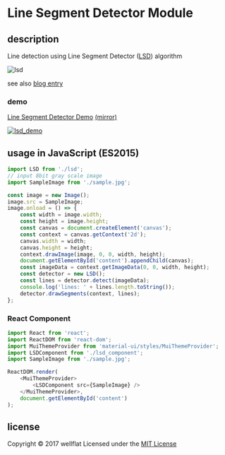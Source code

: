 # Line Segment Detector Module

## description

Line detection using Line Segment Detector ([LSD][IPOL]) algorithm

![lsd](https://raw.github.com/wiki/wellflat/imageprocessing-labs/images/lsd_apply.jpg)


see also [blog entry][entry]

### demo
[Line Segment Detector Demo](http://rest-term.com/labs/html5/lsd/index.html) [(mirror)](https://secret-nether-5891.herokuapp.com/lsd/)

[![lsd_demo](https://raw.github.com/wiki/wellflat/imageprocessing-labs/images/lsd_demo.jpg)](http://rest-term.com/labs/html5/lsd/index.html)


## usage in JavaScript (ES2015)
```js
import LSD from './lsd';
// input 8bit gray scale image
import SampleImage from './sample.jpg';

const image = new Image();
image.src = SampleImage;
image.onload = () => {
    const width = image.width;
    const height = image.height;
    const canvas = document.createElement('canvas');
    const context = canvas.getContext('2d');
    canvas.width = width;
    canvas.height = height;
    context.drawImage(image, 0, 0, width, height);
    document.getElementById('content').appendChild(canvas);
    const imageData = context.getImageData(0, 0, width, height);
    const detector = new LSD();
    const lines = detector.detect(imageData);
    console.log('lines: ' + lines.length.toString());
    detector.drawSegments(context, lines);
};
```

### React Component
```js
import React from 'react';
import ReactDOM from 'react-dom';
import MuiThemeProvider from 'material-ui/styles/MuiThemeProvider';
import LSDComponent from './lsd_component';
import SampleImage from './sample.jpg';

ReactDOM.render(
    <MuiThemeProvider>
        <LSDComponent src={SampleImage} />
    </MuiThemeProvider>,
    document.getElementById('content')
);
```


license
----------
Copyright &copy; 2017 wellflat Licensed under the [MIT License][MIT]

[MIT]: http://www.opensource.org/licenses/mit-license.php
[IPOL]: http://www.ipol.im/pub/art/2012/gjmr-lsd/
[entry]: http://rest-term.com/archives/3393/
